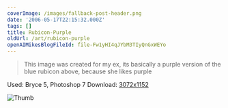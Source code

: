 ```yaml
---
coverImage: /images/fallback-post-header.png
date: '2006-05-17T22:15:32.000Z'
tags: []
title: Rubicon-Purple
oldUrl: /art/rubicon-purple
openAIMikesBlogFileId: file-Fw1yHI4qJYbM3TIyQnGxWEYo
---
```


> This image was created for my ex, its basically a purple version of the blue rubicon above, because she likes purple

Used: Bryce 5, Photoshop 7
Download: [3072x1152](https://www.mikecann.co.uk/Images/Art-Full/Rubicon-Purple.jpg)

![Thumb](https://www.mikecann.co.uk/Images/Art-Thumbs/Rubicon-Purple.gif "Thumb")
